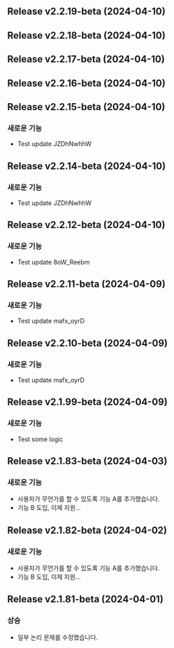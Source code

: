 ## Release v2.2.19-beta (2024-04-10)

## Release v2.2.18-beta (2024-04-10)

## Release v2.2.17-beta (2024-04-10)

## Release v2.2.16-beta (2024-04-10)

## Release v2.2.15-beta (2024-04-10)

### 새로운 기능

- Test update JZDhNwhhW

## Release v2.2.14-beta (2024-04-10)

### 새로운 기능

- Test update JZDhNwhhW

## Release v2.2.12-beta (2024-04-10)

### 새로운 기능

- Test update 8oW_Reebm

## Release v2.2.11-beta (2024-04-09)

### 새로운 기능

- Test update mafx_oyrD

## Release v2.2.10-beta (2024-04-09)

### 새로운 기능

- Test update mafx_oyrD

## Release v2.1.99-beta (2024-04-09)

### 새로운 기능

- Test some logic

## Release v2.1.83-beta (2024-04-03)

### 새로운 기능

- 사용자가 무언가를 할 수 있도록 기능 A를 추가했습니다.
- 기능 B 도입, 이제 지원...

## Release v2.1.82-beta (2024-04-02)

### 새로운 기능

- 사용자가 무언가를 할 수 있도록 기능 A를 추가했습니다.
- 기능 B 도입, 이제 지원...

## Release v2.1.81-beta (2024-04-01)

### 상승

- 일부 논리 문제를 수정했습니다.
